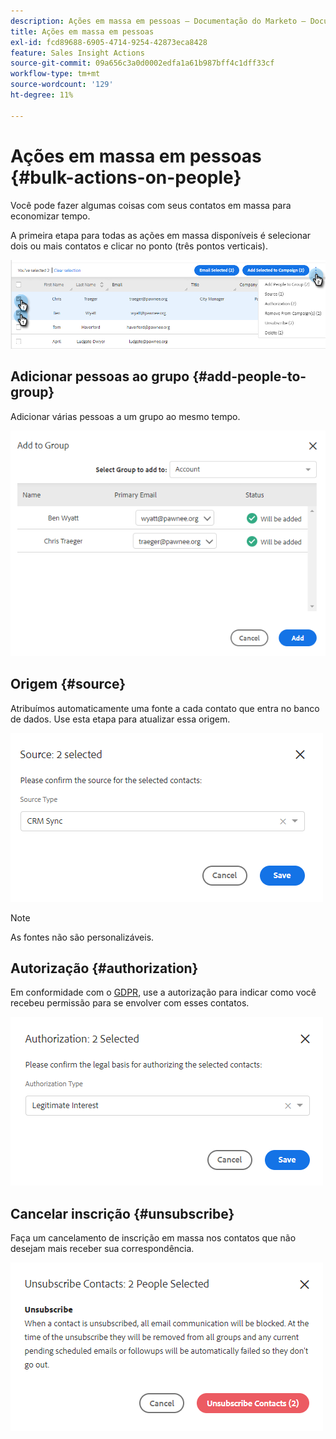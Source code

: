 ```yaml
---
description: Ações em massa em pessoas — Documentação do Marketo — Documentação do produto
title: Ações em massa em pessoas
exl-id: fcd89688-6905-4714-9254-42873eca8428
feature: Sales Insight Actions
source-git-commit: 09a656c3a0d0002edfa1a61b987bff4c1dff33cf
workflow-type: tm+mt
source-wordcount: '129'
ht-degree: 11%

---
```


# Ações em massa em pessoas {#bulk-actions-on-people}

Você pode fazer algumas coisas com seus contatos em massa para economizar tempo.

A primeira etapa para todas as ações em massa disponíveis é selecionar dois ou mais contatos e clicar no ponto (três pontos verticais).

![](assets/bulk-actions-on-people-1.png)

## Adicionar pessoas ao grupo {#add-people-to-group}

Adicionar várias pessoas a um grupo ao mesmo tempo.

![](assets/bulk-actions-on-people-2.png)

## Origem {#source}

Atribuímos automaticamente uma fonte a cada contato que entra no banco de dados. Use esta etapa para atualizar essa origem.

![](assets/bulk-actions-on-people-3.png)

>[!NOTE]
>
>As fontes não são personalizáveis.

## Autorização {#authorization}

Em conformidade com o [GDPR](https://eugdpr.org/), use a autorização para indicar como você recebeu permissão para se envolver com esses contatos.

![](assets/bulk-actions-on-people-4.png)

## Cancelar inscrição {#unsubscribe}

Faça um cancelamento de inscrição em massa nos contatos que não desejam mais receber sua correspondência.

![](assets/bulk-actions-on-people-5.png)
